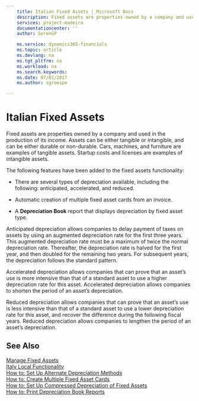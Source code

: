 ```yaml
---
    title: Italian Fixed Assets | Microsoft Docs
    description: Fixed assets are properties owned by a company and used in the production of its income. Assets can be either tangible or intangible, and can be either durable or non-durable. Cars, machines, and furniture are examples of tangible assets. Startup costs and licenses are examples of intangible assets.
    services: project-madeira
    documentationcenter: ''
    author: SorenGP

    ms.service: dynamics365-financials
    ms.topic: article
    ms.devlang: na
    ms.tgt_pltfrm: na
    ms.workload: na
    ms.search.keywords:
    ms.date: 07/01/2017
    ms.author: sgroespe

---
```

# Italian Fixed Assets
Fixed assets are properties owned by a company and used in the production of its income. Assets can be either tangible or intangible, and can be either durable or non-durable. Cars, machines, and furniture are examples of tangible assets. Startup costs and licenses are examples of intangible assets.  
  
 The following features have been added to the fixed assets functionality:  
  
-   There are several types of depreciation available, including the following: anticipated, accelerated, and reduced.  
  
-   Automatic creation of multiple fixed asset cards from an invoice.  
  
-   A **Depreciation Book** report that displays depreciation by fixed asset type.  
  
 Anticipated depreciation allows companies to delay payment of taxes on assets by using an augmented depreciation rate for the first three years. This augmented depreciation rate must be a maximum of twice the normal depreciation rate. Thereafter, the depreciation rate is halved for the first year, and then doubled for the remaining two years. For subsequent years, the depreciation follows the standard pattern.  
  
 Accelerated depreciation allows companies that can prove that an asset’s use is more intensive than that of a standard asset to use a higher depreciation rate for this asset. Accelerated depreciation allows companies to shorten the period of an asset’s depreciation.  
  
 Reduced depreciation allows companies that can prove that an asset’s use is less intensive than that of a standard asset to use a lower depreciation rate for this asset, and recover the difference during the following fiscal years. Reduced depreciation allows companies to lengthen the period of an asset’s depreciation.  
  
## See Also  
 [Manage Fixed Assets](manage-fixed-assets.md)   
 [Italy Local Functionality](italy-local-functionality.md)   
 [How to: Set Up Alternate Depreciation Methods](how-to-set-up-alternate-depreciation-methods.md)   
 [How to: Create Multiple Fixed Asset Cards](how-to-create-multiple-fixed-asset-cards.md)   
 [How to: Set Up Compressed Depreciation of Fixed Assets](how-to-set-up-compressed-depreciation-of-fixed-assets.md)   
 [How to: Print Depreciation Book Reports](how-to-print-depreciation-book-reports.md)